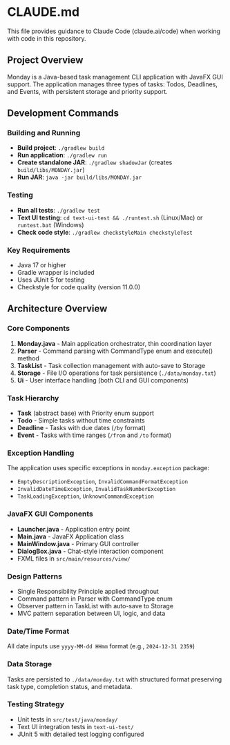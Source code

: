 # CLAUDE.md

This file provides guidance to Claude Code (claude.ai/code) when working with code in this repository.

## Project Overview

Monday is a Java-based task management CLI application with JavaFX GUI support. The application manages three types of tasks: Todos, Deadlines, and Events, with persistent storage and priority support.

## Development Commands

### Building and Running
- **Build project**: `./gradlew build`
- **Run application**: `./gradlew run`
- **Create standalone JAR**: `./gradlew shadowJar` (creates `build/libs/MONDAY.jar`)
- **Run JAR**: `java -jar build/libs/MONDAY.jar`

### Testing
- **Run all tests**: `./gradlew test`
- **Text UI testing**: `cd text-ui-test && ./runtest.sh` (Linux/Mac) or `runtest.bat` (Windows)
- **Check code style**: `./gradlew checkstyleMain checkstyleTest`

### Key Requirements
- Java 17 or higher
- Gradle wrapper is included
- Uses JUnit 5 for testing
- Checkstyle for code quality (version 11.0.0)

## Architecture Overview

### Core Components
1. **Monday.java** - Main application orchestrator, thin coordination layer
2. **Parser** - Command parsing with CommandType enum and execute() method
3. **TaskList** - Task collection management with auto-save to Storage
4. **Storage** - File I/O operations for task persistence (`./data/monday.txt`)
5. **Ui** - User interface handling (both CLI and GUI components)

### Task Hierarchy
- **Task** (abstract base) with Priority enum support
- **Todo** - Simple tasks without time constraints
- **Deadline** - Tasks with due dates (`/by` format)
- **Event** - Tasks with time ranges (`/from` and `/to` format)

### Exception Handling
The application uses specific exceptions in `monday.exception` package:
- `EmptyDescriptionException`, `InvalidCommandFormatException`
- `InvalidDateTimeException`, `InvalidTaskNumberException`
- `TaskLoadingException`, `UnknownCommandException`

### JavaFX GUI Components
- **Launcher.java** - Application entry point
- **Main.java** - JavaFX Application class
- **MainWindow.java** - Primary GUI controller
- **DialogBox.java** - Chat-style interaction component
- FXML files in `src/main/resources/view/`

### Design Patterns
- Single Responsibility Principle applied throughout
- Command pattern in Parser with CommandType enum
- Observer pattern in TaskList with auto-save to Storage
- MVC pattern separation between UI, logic, and data

### Date/Time Format
All date inputs use `yyyy-MM-dd HHmm` format (e.g., `2024-12-31 2359`)

### Data Storage
Tasks are persisted to `./data/monday.txt` with structured format preserving task type, completion status, and metadata.

### Testing Strategy
- Unit tests in `src/test/java/monday/`
- Text UI integration tests in `text-ui-test/`
- JUnit 5 with detailed test logging configured